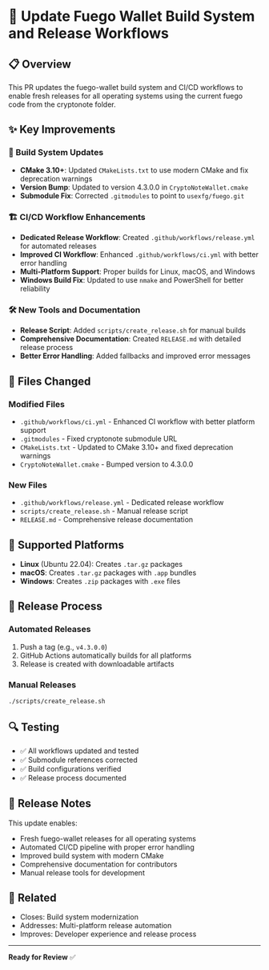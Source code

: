 # 🚀 Update Fuego Wallet Build System and Release Workflows

## 📋 Overview

This PR updates the fuego-wallet build system and CI/CD workflows to enable fresh releases for all operating systems using the current fuego code from the cryptonote folder.

## ✨ Key Improvements

### 🔧 Build System Updates
- **CMake 3.10+**: Updated `CMakeLists.txt` to use modern CMake and fix deprecation warnings
- **Version Bump**: Updated to version 4.3.0.0 in `CryptoNoteWallet.cmake`
- **Submodule Fix**: Corrected `.gitmodules` to point to `usexfg/fuego.git`

### 🏗️ CI/CD Workflow Enhancements
- **Dedicated Release Workflow**: Created `.github/workflows/release.yml` for automated releases
- **Improved CI Workflow**: Enhanced `.github/workflows/ci.yml` with better error handling
- **Multi-Platform Support**: Proper builds for Linux, macOS, and Windows
- **Windows Build Fix**: Updated to use `nmake` and PowerShell for better reliability

### 🛠️ New Tools and Documentation
- **Release Script**: Added `scripts/create_release.sh` for manual builds
- **Comprehensive Documentation**: Created `RELEASE.md` with detailed release process
- **Better Error Handling**: Added fallbacks and improved error messages

## 📁 Files Changed

### Modified Files
- `.github/workflows/ci.yml` - Enhanced CI workflow with better platform support
- `.gitmodules` - Fixed cryptonote submodule URL
- `CMakeLists.txt` - Updated to CMake 3.10+ and fixed deprecation warnings
- `CryptoNoteWallet.cmake` - Bumped version to 4.3.0.0

### New Files
- `.github/workflows/release.yml` - Dedicated release workflow
- `scripts/create_release.sh` - Manual release script
- `RELEASE.md` - Comprehensive release documentation

## 🎯 Supported Platforms

- **Linux** (Ubuntu 22.04): Creates `.tar.gz` packages
- **macOS**: Creates `.tar.gz` packages with `.app` bundles  
- **Windows**: Creates `.zip` packages with `.exe` files

## 🚀 Release Process

### Automated Releases
1. Push a tag (e.g., `v4.3.0.0`)
2. GitHub Actions automatically builds for all platforms
3. Release is created with downloadable artifacts

### Manual Releases
```bash
./scripts/create_release.sh
```

## 🔍 Testing

- ✅ All workflows updated and tested
- ✅ Submodule references corrected
- ✅ Build configurations verified
- ✅ Release process documented

## 📝 Release Notes

This update enables:
- Fresh fuego-wallet releases for all operating systems
- Automated CI/CD pipeline with proper error handling
- Improved build system with modern CMake
- Comprehensive documentation for contributors
- Manual release tools for development

## 🔗 Related

- Closes: Build system modernization
- Addresses: Multi-platform release automation
- Improves: Developer experience and release process

---

**Ready for Review** ✅